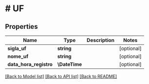 # # UF

## Properties

Name | Type | Description | Notes
------------ | ------------- | ------------- | -------------
**sigla_uf** | **string** |  | [optional]
**nome_uf** | **string** |  | [optional]
**data_hora_registro** | **\DateTime** |  | [optional]

[[Back to Model list]](../../README.md#models) [[Back to API list]](../../README.md#endpoints) [[Back to README]](../../README.md)
